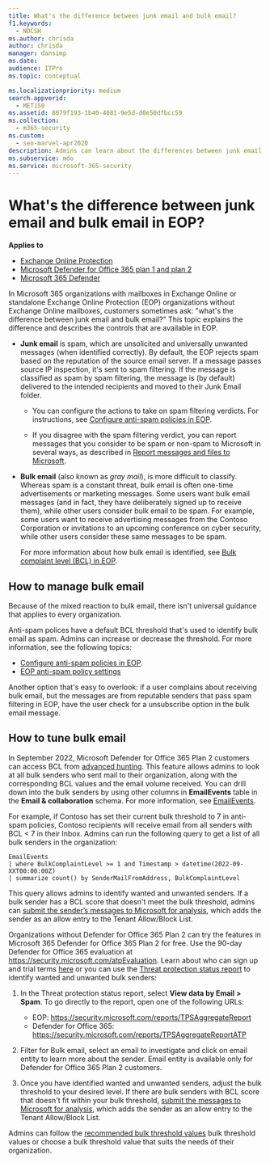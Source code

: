 ```yaml
---
title: What's the difference between junk email and bulk email?
f1.keywords: 
  - NOCSH
ms.author: chrisda
author: chrisda
manager: dansimp
ms.date: 
audience: ITPro
ms.topic: conceptual

ms.localizationpriority: medium
search.appverid: 
  - MET150
ms.assetid: 8079f193-1b40-4081-9e5d-d0e50dfbcc59
ms.collection: 
  - m365-security
ms.custom: 
  - seo-marvel-apr2020
description: Admins can learn about the differences between junk email (spam) and bulk email (gray mail) in Exchange Online Protection (EOP).
ms.subservice: mdo
ms.service: microsoft-365-security
---
```


# What's the difference between junk email and bulk email in EOP?

**Applies to**
- [Exchange Online Protection](exchange-online-protection-overview.md)
- [Microsoft Defender for Office 365 plan 1 and plan 2](defender-for-office-365.md)
- [Microsoft 365 Defender](../defender/microsoft-365-defender.md)

In Microsoft 365 organizations with mailboxes in Exchange Online or standalone Exchange Online Protection (EOP) organizations without Exchange Online mailboxes, customers sometimes ask: "what's the difference between junk email and bulk email?" This topic explains the difference and describes the controls that are available in EOP.

- **Junk email** is spam, which are unsolicited and universally unwanted messages (when identified correctly). By default, the EOP rejects spam based on the reputation of the source email server. If a message passes source IP inspection, it's sent to spam filtering. If the message is classified as spam by spam filtering, the message is (by default) delivered to the intended recipients and moved to their Junk Email folder.

  - You can configure the actions to take on spam filtering verdicts. For instructions, see [Configure anti-spam policies in EOP](configure-your-spam-filter-policies.md).

  - If you disagree with the spam filtering verdict, you can report messages that you consider to be spam or non-spam to Microsoft in several ways, as described in [Report messages and files to Microsoft](report-junk-email-messages-to-microsoft.md).

- **Bulk email** (also known as _gray mail_), is more difficult to classify. Whereas spam is a constant threat, bulk email is often one-time advertisements or marketing messages. Some users want bulk email messages (and in fact, they have deliberately signed up to receive them), while other users consider bulk email to be spam. For example, some users want to receive advertising messages from the Contoso Corporation or invitations to an upcoming conference on cyber security, while other users consider these same messages to be spam.

  For more information about how bulk email is identified, see [Bulk complaint level (BCL) in EOP](bulk-complaint-level-values.md).

## How to manage bulk email

Because of the mixed reaction to bulk email, there isn't universal guidance that applies to every organization.

Anti-spam polices have a default BCL threshold that's used to identify bulk email as spam. Admins can increase or decrease the threshold. For more information, see the following topics:

- [Configure anti-spam policies in EOP](configure-your-spam-filter-policies.md).
- [EOP anti-spam policy settings](recommended-settings-for-eop-and-office365.md#eop-anti-spam-policy-settings)

Another option that's easy to overlook: if a user complains about receiving bulk email, but the messages are from reputable senders that pass spam filtering in EOP, have the user check for a unsubscribe option in the bulk email message.

## How to tune bulk email

In September 2022, Microsoft Defender for Office 365 Plan 2 customers can access BCL from [advanced hunting](/microsoft-365/security/defender/advanced-hunting-overview). This feature allows admins to look at all bulk senders who sent mail to their organization, along with the corresponding BCL values and the email volume received. You can drill down into the bulk senders by using other columns in **EmailEvents** table in the **Email & collaboration** schema. For more information, see [EmailEvents](/microsoft-365/security/defender/advanced-hunting-emailevents-table).

For example, if Contoso has set their current bulk threshold to 7 in anti-spam policies, Contoso recipients will receive email from all senders with BCL \< 7 in their Inbox. Admins can run the following query to get a list of all bulk senders in the organization:

```console
EmailEvents
| where BulkComplaintLevel >= 1 and Timestamp > datetime(2022-09-XXT00:00:00Z)
| summarize count() by SenderMailFromAddress, BulkComplaintLevel
```

This query allows admins to identify wanted and unwanted senders. If a bulk sender has a BCL score that doesn't meet the bulk threshold, admins can [submit the sender’s messages to Microsoft for analysis](allow-block-email-spoof.md#use-the-microsoft-365-defender-portal-to-create-allow-entries-for-domains-and-email-addresses-in-the-submissions-portal), which adds the sender as an allow entry to the Tenant Allow/Block List.

Organizations without Defender for Office 365 Plan 2 can try the features in Microsoft 365 Defender for Office 365 Plan 2 for free. Use the 90-day Defender for Office 365 evaluation at <https://security.microsoft.com/atpEvaluation>. Learn about who can sign up and trial terms [here](try-microsoft-defender-for-office-365.md) or you can use the [Threat protection status report](view-email-security-reports.md#threat-protection-status-report) to identify wanted and unwanted bulk senders:

1. In the Threat protection status report, select **View data by Email \> Spam**. To go directly to the report, open one of the following URLs:

   - EOP: <https://security.microsoft.com/reports/TPSAggregateReport>
   - Defender for Office 365: <https://security.microsoft.com/reports/TPSAggregateReportATP>

2. Filter for Bulk email, select an email to investigate and click on email entity to learn more about the sender. Email entity is available only for Defender for Office 365 Plan 2 customers.

3. Once you have identified wanted and unwanted senders, adjust the bulk threshold to your desired level. If there are bulk senders with BCL score that doesn't fit within your bulk threshold, [submit the messages to Microsoft for analysis](allow-block-email-spoof.md#use-the-microsoft-365-defender-portal-to-create-allow-entries-for-domains-and-email-addresses-in-the-submissions-portal), which adds the sender as an allow entry to the Tenant Allow/Block List.

Admins can follow the [recommended bulk threshold values](/microsoft-365/security/office-365-security/recommended-settings-for-eop-and-office365.md#anti-spam-anti-malware-and-anti-phishing-protection-in-eop) bulk threshold values or choose a bulk threshold value that suits the needs of their organization.
